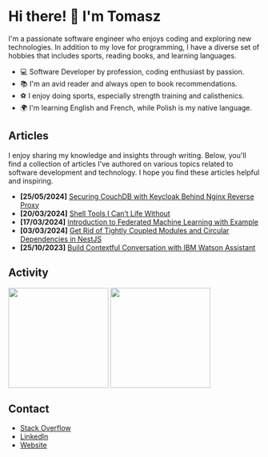 # Hi there! 👋 I'm Tomasz

I'm a passionate software engineer who enjoys coding and exploring new technologies. In addition to my love for programming, I have a diverse set of hobbies that includes sports, reading books, and learning languages.

- :computer: Software Developer by profession, coding enthusiast by passion.
- :books: I'm an avid reader and always open to book recommendations.
- :soccer: I enjoy doing sports, especially strength training and calisthenics.
- :earth_africa: I'm learning English and French, while Polish is my native language.

## Articles

I enjoy sharing my knowledge and insights through writing. Below, you'll find a collection of articles I've authored on various topics related to software development and technology. I hope you find these articles helpful and inspiring.

- **[25/05/2024]** [Securing CouchDB with Keycloak Behind Nginx Reverse Proxy](https://medium.com/@kishieel/securing-couchdb-with-keycloak-behind-nginx-reverse-proxy-part-1-74b84ab016bf)
- **[20/03/2024]** [Shell Tools I Can’t Life Without](https://medium.com/@kishieel/shell-tools-i-cant-life-without-44bdd208a4ad)
- **[17/03/2024]** [Introduction to Federated Machine Learning with Example](https://medium.com/@kishieel/introduction-to-federated-machine-learning-with-example-272958ee4ddd)
- **[03/03/2024]** [Get Rid of Tightly Coupled Modules and Circular Dependencies in NestJS](https://medium.com/@kishieel/get-rid-of-tightly-coupled-modules-and-circular-dependencies-in-nestjs-c4dacedeecd9)
- **[25/10/2023]** [Build Contextful Conversation with IBM Watson Assistant](https://devanddeliver.com/blog/development/build-contextful-conversation-with-ibm-watson-assistant)

## Activity

<span><img src="https://github-readme-stats.vercel.app/api?username=kishieel&show_icons=true&theme=dracula&rank_icon=github" height="200" align="center" /></span>
<span><img src="https://github-readme-stats.vercel.app/api/top-langs/?username=kishieel&theme=dracula&layout=compact&langs_count=8&card_width=320" height="200" align="center" /></span>

## Contact

- [Stack Overflow](https://stackoverflow.com/users/6125779/kishieel)
- [LinkedIn](https://www.linkedin.com/in/tomasz-kisiel)
- [Website](https://kishieel.github.io)
